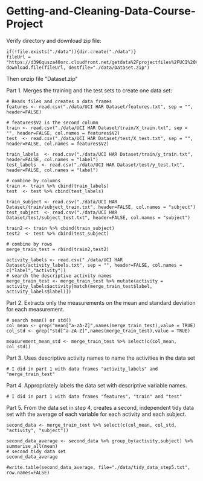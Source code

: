# Getting-and-Cleaning-Data-Course-Project

Verify directory and download zip file:

    if(!file.exists("./data")){dir.create("./data")}
    fileUrl = "https://d396qusza40orc.cloudfront.net/getdata%2Fprojectfiles%2FUCI%20HAR%20Dataset.zip"
    download.file(fileUrl, destfile="./data/Dataset.zip")

Then unzip file "Dataset.zip"

Part 1. Merges the training and the test sets to create one data set:

    # Reads files and creates a data frames
    features <- read.csv("./data/UCI HAR Dataset/features.txt", sep = "", header=FALSE)
    
    # features$V2 is the second column
    train <- read.csv("./data/UCI HAR Dataset/train/X_train.txt", sep = "", header=FALSE, col.names = features$V2)
    test  <- read.csv("./data/UCI HAR Dataset/test/X_test.txt", sep = "", header=FALSE, col.names = features$V2)

    train_labels  <- read.csv("./data/UCI HAR Dataset/train/y_train.txt", header=FALSE, col.names = "label")
    test_labels  <- read.csv("./data/UCI HAR Dataset/test/y_test.txt", header=FALSE, col.names = "label")
    
    # combine by columns
    train <- train %>% cbind(train_labels)
    test  <- test %>% cbind(test_labels)

    train_subject <- read.csv("./data/UCI HAR Dataset/train/subject_train.txt", header=FALSE, col.names = "subject")
    test_subject  <- read.csv("./data/UCI HAR Dataset/test/subject_test.txt", header=FALSE, col.names = "subject")

    train2 <- train %>% cbind(train_subject)
    test2  <- test %>% cbind(test_subject)
    
    # combine by rows
    merge_train_test = rbind(train2,test2)

    activity_labels <- read.csv("./data/UCI HAR Dataset/activity_labels.txt", sep = "", header=FALSE, col.names = c("label","activity"))
    # search the descriptive activity names
    merge_train_test <- merge_train_test %>% mutate(activity = activity_labels$activity[match(merge_train_test$label, activity_labels$label)])

Part 2. Extracts only the measurements on the mean and standard deviation for each measurement.
    
    # search mean() or std()
    col_mean <- grep("mean[^a-zA-Z]",names(merge_train_test),value = TRUE)
    col_std <- grep("std[^a-zA-Z]",names(merge_train_test),value = TRUE)

    measurement_mean_std <- merge_train_test %>% select(c(col_mean, col_std))

Part 3. Uses descriptive activity names to name the activities in the data set

    # I did in part 1 with data frames "activity_labels" and "merge_train_test"

Part 4. Appropriately labels the data set with descriptive variable names.

    # I did in part 1 with data frames "features", "train" and "test"

Part 5. From the data set in step 4, creates a second, independent tidy data set with the average of each variable for each activity and each subject.

    second_data <- merge_train_test %>% select(c(col_mean, col_std, "activity", "subject"))

    second_data_average <- second_data %>% group_by(activity,subject) %>% summarise_all(mean)
    # second tidy data set
    second_data_average

    #write.table(second_data_average, file="./data/tidy_data_step5.txt", row.names=FALSE)
